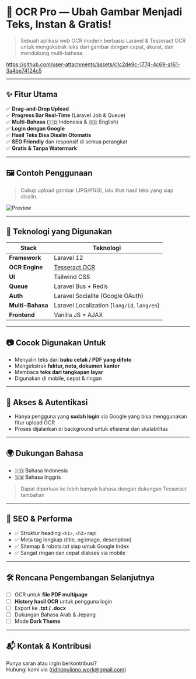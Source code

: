 # 🧠 OCR Pro — Ubah Gambar Menjadi Teks, Instan & Gratis!

> Sebuah aplikasi web OCR modern berbasis Laravel & Tesseract OCR untuk mengekstrak teks dari gambar dengan cepat, akurat, dan mendukung multi-bahasa.


https://github.com/user-attachments/assets/c1c2de9c-1774-4c69-a161-3a4be74124c5


---

## ✨ Fitur Utama

✅ **Drag-and-Drop Upload**  
✅ **Progress Bar Real-Time** (Laravel Job & Queue)  
✅ **Multi-Bahasa** (🇮🇩 Indonesia & 🇬🇧 English)  
✅ **Login dengan Google**  
✅ **Hasil Teks Bisa Disalin Otomatis**  
✅ **SEO Friendly** dan responsif di semua perangkat  
✅ **Gratis & Tanpa Watermark**

---

## 🖼️ Contoh Penggunaan

> Cukup upload gambar (JPG/PNG), lalu lihat hasil teks yang siap disalin.

![Preview](https://yourdomain.com/images/demo.gif)

---

## 🚀 Teknologi yang Digunakan

| Stack         | Teknologi                        |
|---------------|----------------------------------|
| **Framework** | Laravel 12                       |
| **OCR Engine**| [Tesseract OCR](https://github.com/tesseract-ocr/tesseract) |
| **UI**        | Tailwind CSS                     |
| **Queue**     | Laravel Bus + Redis              |
| **Auth**      | Laravel Socialite (Google OAuth) |
| **Multi-Bahasa** | Laravel Localization (`lang/id`, `lang/en`) |
| **Frontend**  | Vanilla JS + AJAX                |

<!-- --- -->

<!-- ## 🌐 Demo Online

🔗 Coba sekarang di: [ocr.nesiatools.com](https://ocr.nesiatools.com) -->

---

## 📷 Cocok Digunakan Untuk

- Menyalin teks dari **buku cetak / PDF yang difoto**
- Mengekstrak **faktur, nota, dokumen kantor**
- Membaca **teks dari tangkapan layar**
- Digunakan di mobile, cepat & ringan

---

## 🔐 Akses & Autentikasi

- Hanya pengguna yang **sudah login** via Google yang bisa menggunakan fitur upload OCR
- Proses dijalankan di background untuk efisiensi dan skalabilitas

---

## 🌍 Dukungan Bahasa

- 🇮🇩 Bahasa Indonesia
- 🇬🇧 Bahasa Inggris  
> Dapat diperluas ke lebih banyak bahasa dengan dukungan Tesseract tambahan

---

## 🔎 SEO & Performa

- ✅ Struktur heading `<h1>`, `<h2>` rapi
- ✅ Meta tag lengkap (title, og:image, description)
- ✅ Sitemap & robots.txt siap untuk Google Index
- ✅ Sangat ringan dan cepat diakses via mobile

---

## 🛠️ Rencana Pengembangan Selanjutnya

- [ ] OCR untuk **file PDF multipage**
- [ ] **History hasil OCR** untuk pengguna login
- [ ] Export ke **.txt / .docx**
- [ ] Dukungan Bahasa Arab & Jepang
- [ ] Mode **Dark Theme**

---

## 📬 Kontak & Kontribusi

Punya saran atau ingin berkontribusi?  
Hubungi kami via (ridhopujiono.work@gmail.com)

<!-- ---

**OCR Pro** adalah bagian dari [NesiaTools](https://nesiatools.com) — platform alat produktivitas digital buatan Indonesia 🇮🇩 -->
